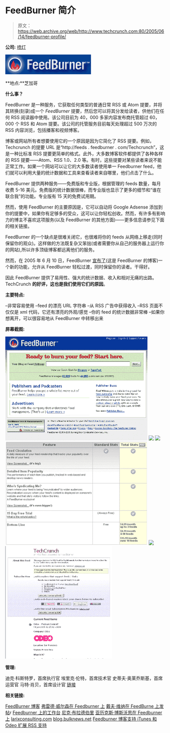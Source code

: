 # FeedBurner 简介

> 原文：<https://web.archive.org/web/http://www.techcrunch.com:80/2005/06/14/feedburner-profile/>

**公司:** [喷灯](https://web.archive.org/web/20220106162507/http://www.feedburner.com/)

![](img/f93f691b5a94e0acaacc9155a405484e.png)

**地点:**芝加哥

**什么事？**

FeedBurner 是一种服务，它获取任何类型的普通日常 RSS 或 Atom 提要，并将其转换(刻录)成一个 *FeedBurner* 提要，然后您可以将其分发给读者，供他们在任何 RSS 阅读器中使用。该公司目前为 40，000 多家内容发布商托管超过 60，000 个 RSS 和 Atom 提要。该公司的托管服务目前每天处理超过 500 万次的 RSS 内容浏览，包括播客和视频博客。

博客或网站所有者想要使用它的一个原因是因为它简化了 RSS 提要。例如，Techcrunch 的提要 URL 是“http://feeds . feedburner . com/Techcrunch”，这是一种比标准 RSS 提要更简单的格式。此外，大多数博客软件都提供了各种各样的 RSS 提要——Atom、RSS 1.0、2.0 等。有时，这些提要对某些读者来说不能正常工作。如果一个网站可以让它的大多数读者使用单一 Feedburner feed，他们就可以利用大量的统计数据和工具来查看读者来自哪里，他们点击了什么。

FeedBurner 提供两种服务——免费版和专业版，根据管理的 feeds 数量，每月收费 5-16 美元。免费版的统计数据很棒，而专业版也显示了更多的细节和“谁在联合我”的功能。专业版有 15 天的免费试用期。

然而，使用 FeedBurner 的主要原因是，它可以自动将 Google Adsense 添加到你的提要中，如果你有足够多的受众，这可以让你轻松创收。然而，有许多有影响力的博主不喜欢这项服务(以及 FeedBurner 的其他方面)——更多信息请参见下面的相关链接。

FeedBurner 的一个缺点是很难关闭它，也很难将你的 feeds 从网络上移走(同时保留你的观众)。这样做的方法既复杂又笨拙(或者需要你从自己的服务器上运行你的网站),所以许多顶级博客都远离他们的服务。

然而，在 2005 年 6 月 10 日，FeedBurner [宣布了](https://web.archive.org/web/20220106162507/http://www.burningdoor.com/feedburner/archives/001251.html)(这是 FeedBurner 的博客)一个新的功能，允许从 FeedBurner 轻松过渡，同时保留你的读者。干得好。

因此 FeedBurner 提供了易用性、强大的统计数据、收入和相对无痛的出路。TechCrunch **的好评，这也是我们使用它们的原因**。

**主要特点:**

–非常容易使用
–feed 的漂亮 URL 字符串
–从 RSS 广告中获得收入
–RSS 页面不仅仅是 xml 代码，它还有漂亮的外观/感觉
–你的 feed 的统计数据非常棒
–如果你想离开，可以很容易地从 FeedBurner 中转移出来

**屏幕截图:**

![](img/db7d361940a9a47fed5b599a30815c55.png)
![](img/0cea59d4cea0586622fc57ea91fdd1cb.png)
![](img/1389442dba75bb4582ebd2816b242759.png)
![](img/f7138c36edefb749be0af5020e98138c.png)
![](img/0300e6e3b167358ad30d93460a2e79e7.png)
![](img/0b943cc8835ec6372d28414ea8ac152c.png)

**管理:**

迪克·科斯特罗，首席执行官
埃里克·伦特，首席技术官
史蒂夫·奥莱乔斯基，首席运营官
马特·肖贝，首席设计官
[链接](https://web.archive.org/web/20220106162507/http://www.feedburner.com/fb/a/team)

**相关链接:**

[FeedBurner 博客](https://web.archive.org/web/20220106162507/http://www.burningdoor.com/feedburner/)
[弗雷德·威尔森在 Feedburner 上](https://web.archive.org/web/20220106162507/http://avc.blogs.com/a_vc/2005/06/its_my_feed_stu.html)
[戴夫·维纳在 FeedBurne 上发帖](https://web.archive.org/web/20220106162507/http://archive.scripting.com/search/default?q=feedburner)r
[Feedburner 上的工作台](https://web.archive.org/web/20220106162507/http://www.cadenhead.org/workbench/entry/2005/03/26#2524)
[尼克·布拉德伯里](https://web.archive.org/web/20220106162507/http://nick.typepad.com/blog/2005/06/experimenting_w.html)
[亚历克斯·博斯沃思在 Feedburner 上](https://web.archive.org/web/20220106162507/http://sourcelabs.com/ajb/archives/2005/06/feedburner_anno.html)
[larixconsulting.com](https://web.archive.org/web/20220106162507/http://blog.larixconsulting.com/blog/_archives/2005/6/5/911126.html)
[blog.bulknews.net](https://web.archive.org/web/20220106162507/http://blog.bulknews.net/mt/archives/001733.html)
[Feedburner 博客支持 iTunes 和 Odeo 扩展 RSS 支持](https://web.archive.org/web/20220106162507/http://www.burningdoor.com/feedburner/archives/001287.html)